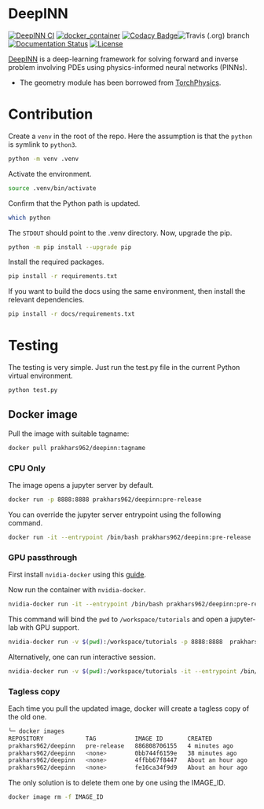 # DeepINN
[![DeepINN CI](https://github.com/praksharma/DeepINN/actions/workflows/main.yml/badge.svg)](https://github.com/praksharma/DeepINN/actions/workflows/main.yml) [![docker_container](https://github.com/praksharma/DeepINN/actions/workflows/docker.yml/badge.svg)](https://github.com/praksharma/DeepINN/actions/workflows/docker.yml) [![Codacy Badge](https://app.codacy.com/project/badge/Grade/a5c43d9b9e6a45759061ac654bdc1e3f)](https://www.codacy.com/gh/praksharma/DeepINN/dashboard?utm_source=github.com&amp;utm_medium=referral&amp;utm_content=praksharma/DeepINN&amp;utm_campaign=Badge_Grade)![Travis (.org) branch](https://app.travis-ci.com/praksharma/DeepINN.svg?branch=main)
[![Documentation Status](https://readthedocs.org/projects/deepinn/badge/?version=latest)](https://deepinn.readthedocs.io/en/latest/index.html?badge=latest) [![License](https://img.shields.io/badge/License-AGPL_v3-red.svg)](https://github.com/praksharma/DeepINN/blob/main/LICENSE)

[DeepINN](https://github.com/praksharma/DeepINN) is a deep-learning framework for solving forward  and inverse problem involving PDEs using physics-informed neural networks (PINNs).

* The geometry module has been borrowed from [TorchPhysics](https://github.com/boschresearch/torchphysics).

# Contribution
Create a `venv` in the root of the repo. Here the assumption is that the `python` is symlink to `python3`.
```sh
python -m venv .venv
```
Activate the environment.
```sh
source .venv/bin/activate
```
Confirm that the Python path is updated.
```sh
which python
```
The `STDOUT` should point to the .venv directory. Now, upgrade the pip.
```sh
python -m pip install --upgrade pip
```
Install the required packages.
```sh
pip install -r requirements.txt
```
If you want to build the docs using the same environment, then install the relevant dependencies.
```sh
pip install -r docs/requirements.txt
```

# Testing
The testing is very simple. Just run the test.py file in the current Python virtual environment.
```sh
python test.py
```

## Docker image
Pull the image with suitable tagname:

```sh
docker pull prakhars962/deepinn:tagname
```
### CPU Only
The image opens a jupyter server by default. 
```sh
docker run -p 8888:8888 prakhars962/deepinn:pre-release
```

You can override the jupyter server entrypoint using the following command.
```sh
docker run -it --entrypoint /bin/bash prakhars962/deepinn:pre-release
```
### GPU passthrough
First install `nvidia-docker` using this [guide](https://docs.nvidia.com/datacenter/cloud-native/container-toolkit/install-guide.html#step-2-install-nvidia-container-toolkit). 

Now run the container with `nvidia-docker`.
```sh
nvidia-docker run -it --entrypoint /bin/bash prakhars962/deepinn:pre-release
```
This command will bind the `pwd` to `/workspace/tutorials` and open a jupyter-lab with GPU support.
```sh
nvidia-docker run -v $(pwd):/workspace/tutorials -p 8888:8888  prakhars962/deepinn:pre-release
```
Alternatively, one can run interactive session.
```sh
nvidia-docker run -v $(pwd):/workspace/tutorials -it --entrypoint /bin/bash  prakhars962/deepinn:pre-release
```

### Tagless copy
Each time you pull the updated image, docker will create a tagless copy of the old one. 
```sh
╰─ docker images                              
REPOSITORY            TAG           IMAGE ID       CREATED             SIZE
prakhars962/deepinn   pre-release   886808706155   4 minutes ago       6.99GB
prakhars962/deepinn   <none>        0bb744f6159e   38 minutes ago      6.99GB
prakhars962/deepinn   <none>        4ffbb67f8447   About an hour ago   6.8GB
prakhars962/deepinn   <none>        fe16ca34f9d9   About an hour ago   6.8GB
```
The only solution is to delete them one by one using the IMAGE_ID.
```sh
docker image rm -f IMAGE_ID
```

